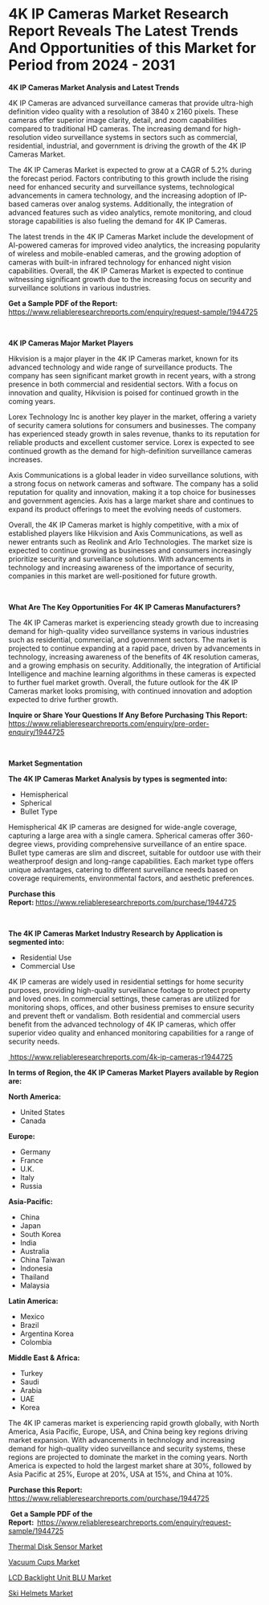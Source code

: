 <p><h1>4K IP Cameras Market Research Report Reveals The Latest Trends And Opportunities of this Market for Period from 2024 - 2031</h1></p><p><strong>4K IP Cameras Market Analysis and Latest Trends</strong></p>
<p><p>4K IP Cameras are advanced surveillance cameras that provide ultra-high definition video quality with a resolution of 3840 x 2160 pixels. These cameras offer superior image clarity, detail, and zoom capabilities compared to traditional HD cameras. The increasing demand for high-resolution video surveillance systems in sectors such as commercial, residential, industrial, and government is driving the growth of the 4K IP Cameras Market.</p><p>The 4K IP Cameras Market is expected to grow at a CAGR of 5.2% during the forecast period. Factors contributing to this growth include the rising need for enhanced security and surveillance systems, technological advancements in camera technology, and the increasing adoption of IP-based cameras over analog systems. Additionally, the integration of advanced features such as video analytics, remote monitoring, and cloud storage capabilities is also fueling the demand for 4K IP Cameras.</p><p>The latest trends in the 4K IP Cameras Market include the development of AI-powered cameras for improved video analytics, the increasing popularity of wireless and mobile-enabled cameras, and the growing adoption of cameras with built-in infrared technology for enhanced night vision capabilities. Overall, the 4K IP Cameras Market is expected to continue witnessing significant growth due to the increasing focus on security and surveillance solutions in various industries.</p></p>
<p><strong>Get a Sample PDF of the Report:&nbsp;</strong> <a href="https://www.reliableresearchreports.com/enquiry/request-sample/1944725">https://www.reliableresearchreports.com/enquiry/request-sample/1944725</a></p>
<p>&nbsp;</p>
<p><strong>4K IP Cameras Major Market Players</strong></p>
<p><p>Hikvision is a major player in the 4K IP Cameras market, known for its advanced technology and wide range of surveillance products. The company has seen significant market growth in recent years, with a strong presence in both commercial and residential sectors. With a focus on innovation and quality, Hikvision is poised for continued growth in the coming years.</p><p>Lorex Technology Inc is another key player in the market, offering a variety of security camera solutions for consumers and businesses. The company has experienced steady growth in sales revenue, thanks to its reputation for reliable products and excellent customer service. Lorex is expected to see continued growth as the demand for high-definition surveillance cameras increases.</p><p>Axis Communications is a global leader in video surveillance solutions, with a strong focus on network cameras and software. The company has a solid reputation for quality and innovation, making it a top choice for businesses and government agencies. Axis has a large market share and continues to expand its product offerings to meet the evolving needs of customers.</p><p>Overall, the 4K IP Cameras market is highly competitive, with a mix of established players like Hikvision and Axis Communications, as well as newer entrants such as Reolink and Arlo Technologies. The market size is expected to continue growing as businesses and consumers increasingly prioritize security and surveillance solutions. With advancements in technology and increasing awareness of the importance of security, companies in this market are well-positioned for future growth.</p></p>
<p>&nbsp;</p>
<p><strong>What Are The Key Opportunities For 4K IP Cameras Manufacturers?</strong></p>
<p><p>The 4K IP Cameras market is experiencing steady growth due to increasing demand for high-quality video surveillance systems in various industries such as residential, commercial, and government sectors. The market is projected to continue expanding at a rapid pace, driven by advancements in technology, increasing awareness of the benefits of 4K resolution cameras, and a growing emphasis on security. Additionally, the integration of Artificial Intelligence and machine learning algorithms in these cameras is expected to further fuel market growth. Overall, the future outlook for the 4K IP Cameras market looks promising, with continued innovation and adoption expected to drive further growth.</p></p>
<p><strong>Inquire or Share Your Questions If Any Before Purchasing This Report:</strong> <a href="https://www.reliableresearchreports.com/enquiry/pre-order-enquiry/1944725">https://www.reliableresearchreports.com/enquiry/pre-order-enquiry/1944725</a></p>
<p>&nbsp;</p>
<p><strong>Market Segmentation</strong></p>
<p><strong>The 4K IP Cameras Market Analysis by types is segmented into:</strong></p>
<p><ul><li>Hemispherical</li><li>Spherical</li><li>Bullet Type</li></ul></p>
<p><p>Hemispherical 4K IP cameras are designed for wide-angle coverage, capturing a large area with a single camera. Spherical cameras offer 360-degree views, providing comprehensive surveillance of an entire space. Bullet type cameras are slim and discreet, suitable for outdoor use with their weatherproof design and long-range capabilities. Each market type offers unique advantages, catering to different surveillance needs based on coverage requirements, environmental factors, and aesthetic preferences.</p></p>
<p><strong>Purchase this Report:&nbsp;</strong><a href="https://www.reliableresearchreports.com/purchase/1944725">https://www.reliableresearchreports.com/purchase/1944725</a></p>
<p>&nbsp;</p>
<p><strong>The 4K IP Cameras Market Industry Research by Application is segmented into:</strong></p>
<p><ul><li>Residential Use</li><li>Commercial Use</li></ul></p>
<p><p>4K IP cameras are widely used in residential settings for home security purposes, providing high-quality surveillance footage to protect property and loved ones. In commercial settings, these cameras are utilized for monitoring shops, offices, and other business premises to ensure security and prevent theft or vandalism. Both residential and commercial users benefit from the advanced technology of 4K IP cameras, which offer superior video quality and enhanced monitoring capabilities for a range of security needs.</p></p>
<p><a href="https://www.reliableresearchreports.com/4k-ip-cameras-r1944725">&nbsp;https://www.reliableresearchreports.com/4k-ip-cameras-r1944725</a></p>
<p><strong>In terms of Region, the 4K IP Cameras Market Players available by Region are:</strong></p>
<p>
    <p> <strong> North America: </strong>
        <ul>
            <li>United States</li>
            <li>Canada</li>
        </ul>
        </p> 
    <p> <strong> Europe: </strong>
        <ul>
            <li>Germany</li>
            <li>France</li>
            <li>U.K.</li>
            <li>Italy</li>
            <li>Russia</li>
        </ul>
        </p> 
    <p> <strong> Asia-Pacific: </strong>
        <ul>
            <li>China</li>
            <li>Japan</li>
            <li>South Korea</li>
            <li>India</li>
            <li>Australia</li>
            <li>China Taiwan</li>
            <li>Indonesia</li>
            <li>Thailand</li>
            <li>Malaysia</li>
        </ul>
        </p> 
    <p> <strong> Latin America: </strong>
        <ul>
            <li>Mexico</li>
            <li>Brazil</li>
            <li>Argentina Korea</li>
            <li>Colombia</li>
        </ul>
        </p> 
    <p> <strong> Middle East & Africa: </strong>
        <ul>
            <li>Turkey</li>
            <li>Saudi</li>
            <li>Arabia</li>
            <li>UAE</li>
            <li>Korea</li>
        </ul>
    </p>
    </p>
<p><p>The 4K IP cameras market is experiencing rapid growth globally, with North America, Asia Pacific, Europe, USA, and China being key regions driving market expansion. With advancements in technology and increasing demand for high-quality video surveillance and security systems, these regions are projected to dominate the market in the coming years. North America is expected to hold the largest market share at 30%, followed by Asia Pacific at 25%, Europe at 20%, USA at 15%, and China at 10%.</p></p>
<p><strong>Purchase this Report: </strong><a href="https://www.reliableresearchreports.com/purchase/1944725">https://www.reliableresearchreports.com/purchase/1944725</a></p>
<p>&nbsp;<strong>Get a Sample PDF of the Report:&nbsp;&nbsp;</strong><a href="https://www.reliableresearchreports.com/enquiry/request-sample/1944725">https://www.reliableresearchreports.com/enquiry/request-sample/1944725</a></p>
<p><strong></strong></p>
<p><p><a href="https://medium.com/@liam.mcgrath5645/global-thermal-disk-sensor-market-opportunities-and-forecast-for-period-from-2024-to-2031-9f6be8dfea54">Thermal Disk Sensor Market</a></p><p><a href="https://github.com/msbsaifansami/Market-Research-Report-List-1/blob/main/vacuum-cups-market.md">Vacuum Cups Market</a></p><p><a href="https://medium.com/@samantha.welch56767/lcd-backlight-unit-blu-industry-analysis-report-its-market-size-share-trends-by-application-075cf653a256">LCD Backlight Unit BLU Market</a></p><p><a href="https://github.com/EveKerluke2023/Market-Research-Report-List-2/blob/main/ski-helmets-market.md">Ski Helmets Market</a></p></p>
